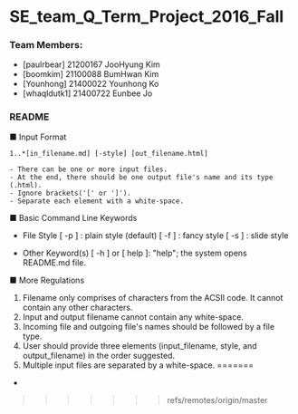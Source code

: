 # SE_team_Q_Term_Project_2016_Fall


### Team Members:
* [paulrbear] 21200167 JooHyung Kim
* [boomkim] 21100088 BumHwan Kim
* [Younhong] 21400022 Younhong Ko
* [whaqldutk1] 21400722 Eunbee Jo


### README 
■ Input Format 
	
	1..*[in_filename.md] [-style] [out_filename.html]  

	- There can be one or more input files. 
	- At the end, there should be one output file's name and its type (.html).
	- Ignore brackets('[' or ']').
	- Separate each element with a white-space.

■ Basic Command Line Keywords 
 - File Style
	[ -p ] : plain style (default) 
	[ -f ] : fancy style 
	[ -s ] : slide style

 - Other Keyword(s)
 	[ -h ]	or [ help ]: "help"; the system opens README.md file.
	

■ More Regulations
 1. Filename only comprises of characters from the ACSII code.
 	It cannot contain any other characters. 
 2. Input and output filename cannot contain any white-space. 
 3. Incoming file and outgoing file's names should be followed
 	by a file type.
 4. User should provide three elements (input_filename, style, and output_filename)
 	in the order suggested.
 5. Multiple input files are separated by a white-space.
=======
*
>>>>>>> refs/remotes/origin/master
